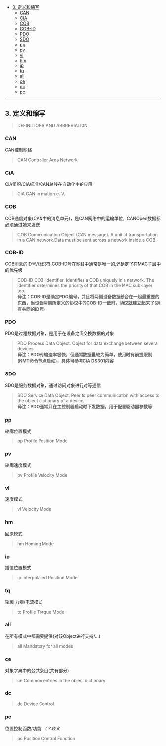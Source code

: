 <!-- TOC -->

- [3. 定义和缩写](#3-定义和缩写)
    - [CAN](#can)
    - [CiA](#cia)
    - [COB](#cob)
    - [COB-ID](#cob-id)
    - [PDO](#pdo)
    - [SDO](#sdo)
    - [pp](#pp)
    - [pv](#pv)
    - [vl](#vl)
    - [hm](#hm)
    - [ip](#ip)
    - [tq](#tq)
    - [all](#all)
    - [ce](#ce)
    - [dc](#dc)
    - [pc](#pc)

<!-- /TOC -->

---

## 3. 定义和缩写 
>DEFINITIONS AND ABBREVIATION 

### CAN   
CAN控制网络
>CAN Controller Area Network

### CiA   
CiA组织/CiA标准/CAN总线在自动化中的应用
>CiA CAN in 
mation e. V.

### COB   
COB通信对象(CAN中的消息单元)，是CAN网络中的运输单位，CANOpen数据都必须通过她来发送
>COB Communication Object (CAN message). A unit of transportation in a CAN network.Data must be sent across a network inside a COB.

### COB-ID
COB消息的ID号/标识符,COB-ID号在网络中通常是唯一的,还确定了在MAC子层中的优先级  
>COB-ID COB-Identifier. Identifies a COB uniquely in a network. The identifier determines the priority of that COB in the MAC sub-layer too.  
__译注：COB-ID是确定PDO编号，并且将两侧设备数据统合在一起最重要的东西，当设备两侧所定义的协议中的COB-ID一致时，协议就建立起来了(拥有共同的ID号)__

### PDO   
PDO是过程数据对象，是用于在设备之间交换数据的对象
>PDO Process Data Object. Object for data exchange between several devices.  
__译注：PDO传输速率极快，但通常数据量较为简单，使用时有前提限制(NMT命令节点启动)，具体可参考CiA DS301内容__

### SDO   
SDO是服务数据对象，通过访问对象进行对等通信
>SDO Service Data Object. Peer to peer communication with access to the object dictionary of a device.  
__译注：PDO通常只在主控制器启动时下发数据，用于配置驱动器参数等__

### pp   
轮廓位置模式
>pp Profile Position Mode

### pv   
轮廓速度模式
>pv Profile Velocity Mode

### vl   
速度模式
>vl Velocity Mode

### hm   
回原模式
>hm Homing Mode

### ip   
插值位置模式
>ip Interpolated Position Mode

### tq   
轮廓 力矩/电流模式
>tq Profile Torque Mode

### all   
在所有模式中都需要提供(对该Object进行支持/...)
>all Mandatory for all modes

### ce   
对象字典中的公共条目(共有部分)
>ce Common entries in the object dictionary

### dc   

>dc Device Control

### pc   
位置控制函数/功能 *（？歧义* 
>pc Position Control Function
